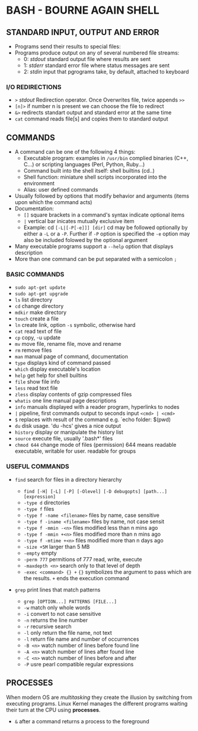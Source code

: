 # BASH - BOURNE AGAIN SHELL

## STANDARD INPUT, OUTPUT AND ERROR
* Programs send their results to special files:
* Programs produce output on any of several numbered file streams:
  * 0: _stdout_ standard output file where results are sent
  * 1: _stderr_ standard error file where status messages are sent
  * 2: _stdin_ input that pgrograms take, by default, attached to keyboard

### I/O REDIRECTIONS
* `>` _stdout_ Redirection operator. Once Overwrites file, twice appends `>>`
* `[n]>` if number n is present we can choose the file to redirect
* `&>` redirects standart output and standard error at the same time
* `cat` command reads file[s] and copies them to standard output


## COMMANDS
* A command can be one of the following 4 things:
  * Executable program: examples in `/usr/bin` complied binaries (C++, C...)
    or scripting languages (Perl, Python, Ruby...)
  * Command built into the shell itself: shell builtins (cd..)
  * Shell function: miniature shell scripts incorporated into the environment
  * Alias: user defined commands
* Usually followed by options that modify behavior and arguments (items upon
  which the command acts)
* Documentation:
  * `[]` square brackets in a command's syntax indicate optional items
  * `|`  vertical bar inicates mutually exclusive item
  * Example: cd `[-L|[-P[-e]]] [dir]` cd may be followed optionally by
    either a `-L` or a `-P`. Further if `-P` option is specified the `-e`
    option may also be included folowed by the optional argument
* Many executable programs support a `--help` option that displays description
* More than one command can be put separated with a semicolon `;`


### BASIC COMMANDS
* `sudo apt-get update`
* `sudo apt-get upgrade`
* `ls`      list directory
* `cd`      change directory
* `mdkir`   make directory
* `touch`   create a file
* `ln`      create link, option `-s` symbolic, otherwise hard
* `cat`     read text of file
* `cp`      copy, -u update
* `mv`      move file, rename file, move and rename
* `rm`      remove files
* `man`     manual page of command, documentation
* `type`    displays kind of command passed
* `which`   display executable's location
* `help`    get help for shell builtins
* `file`    show file info
* `less`    read text file
* `zless`   display contents of gzip compressed files
* `whatis`  one line manual page descriptions
* `info`    manuals displayed with a reader program, hyperlinks to nodes
* `|`       pipeline, first commands output to  seconds input `<cmd> | <cmd>`
* `$`       replaces with result of the command e.g. `echo folder: $(pwd)
* `du`      disk usage. 'du -hcs' gives a nice output
* `history` display or manipulate the history list
* `source`  execute file, usually '.bash*' files
* `chmod 644` change mode of files (permission) 644 means readable executable,
   writable for user. readable for groups


### USEFUL COMMANDS
* `find`     search for files in a directory hierarchy
  * `find [-H] [-L] [-P] [-Olevel] [-D debugopts] [path...] [expression]`
  * `-type d`                       directories
  * `-type f`                       files
  * `-type f -name <filename>`      files by name, case sensitive
  * `-type f -iname <filename>`     files by name, not case sensit
  * `-type f -mmin -<n>`            files modified less than n mins ago
  * `-type f -mmin +<n>`            files modified more than n mins ago
  * `-type f -mtime +<n>`           files modified more than n days ago
  * `-size +5M`                     larger than 5 MB
  * `-empty`                        empty
  * `-perm 777`                     permitions of 777 read, write, execute
  * `-maxdepth <n>`                 search only to that level of depth
  * `-exec <command> {} +`          `{}` symbolizes the argument to pass which
    are the results. `+` ends the execution command

* `grep` print lines that match patterns
  * `grep [OPTION...] PATTERNS [FILE...]`
  * `-w`        match only whole words
  * `-i`        convert to not case sensitive
  * `-n`        returns the line number
  * `-r`        recursive search
  * `-l`        only return the file name, not text
  * `-l`        return file name and number of occurrences
  * `-B <n>`    watch number of lines before found line
  * `-A <n>`    watch number of lines after found line
  * `-C <n>`    watch number of lines before and after
  * `-P`        usre pearl compatible regular expressions


## PROCESSES
When modern OS are _multitasking_ they create the illusion by switching
from executing programs. Linux Kernel manages the different programs waiting
their turn at the CPU using __processes__. 
* `&` after a command returns a process to the foreground
